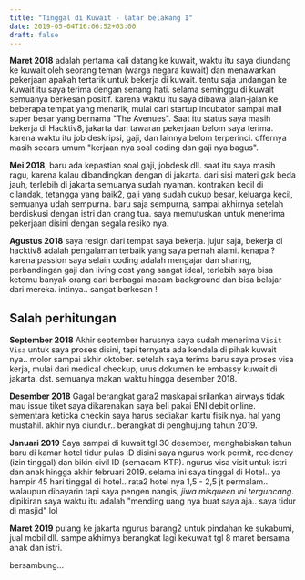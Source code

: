 ```yaml
---
title: "Tinggal di Kuwait - latar belakang I"
date: 2019-05-04T16:06:52+03:00
draft: false
---
```


**Maret 2018** adalah pertama kali datang ke kuwait, waktu itu saya diundang ke kuwait oleh seorang teman (warga negara kuwait) dan menawarkan pekerjaan apakah tertarik untuk bekerja di kuwait. tentu saja undangan ke kuwait itu saya terima dengan senang hati. selama seminggu di kuwait semuanya berkesan positif. karena waktu itu saya dibawa jalan-jalan ke beberapa tempat yang menarik, mulai dari startup incubator sampai mall super besar yang bernama "The Avenues". Saat itu status saya masih bekerja di Hacktiv8, jakarta dan tawaran pekerjaan belom saya terima. karena waktu itu job deskripsi, gaji, dan lainnya belom terperinci. offernya masih secara umum "kerjaan nya soal coding dan gaji nya bagus". 

**Mei 2018**, baru ada kepastian soal gaji, jobdesk dll. saat itu saya masih ragu, karena kalau dibandingkan dengan di jakarta. dari sisi materi gak beda jauh, terlebih di jakarta semuanya sudah nyaman. kontrakan kecil di cilandak, tetangga yang baik2, gaji yang sudah cukup besar, keluarga kecil, semuanya udah sempurna. baru saja sempurna, sampai akhirnya setelah berdiskusi dengan istri dan orang tua. saya memutuskan untuk menerima pekerjaan disini dengan segala resiko nya. 

**Agustus 2018** saya resign dari tempat saya bekerja. jujur saja, bekerja di hacktiv8 adalah pengalaman terbaik yang saya pernah alami. kenapa ? karena passion saya selain coding adalah mengajar dan sharing, perbandingan gaji dan living cost yang sangat ideal, terlebih saya bisa ketemu banyak orang dari berbagai macam background dan bisa belajar dari mereka. intinya.. sangat berkesan !

## Salah perhitungan
**September 2018** Akhir september harusnya saya sudah menerima `Visit Visa` untuk saya proses disini, tapi ternyata ada kendala di pihak kuwait nya.. molor sampai akhir oktober. setelah saya terima baru saya proses visa kerja, mulai dari medical checkup, urus dokumen ke embassy kuwait di jakarta. dst. semuanya makan waktu hingga desember 2018.

**Desember 2018** Gagal berangkat gara2 maskapai srilankan airways tidak mau issue tiket saya dikarenakan saya beli pakai BNI debit online. sementara keticka checkin saya harus sediakan kartu fisik nya. hal yang mustahil. akhir nya diundur.. berangkat di penghujung tahun 2019.

**Januari 2019** Saya sampai di kuwait tgl 30 desember, menghabiskan tahun baru di kamar hotel tidur pulas :D disini saya ngurus work permit, recidency (izin tinggal) dan bikin civil ID (semacam KTP). ngurus visa visit untuk istri dan anak hingga akhir februari 2019. selama ini saya tinggal di Hotel.. ya hampir 45 hari tinggal di hotel.. rata2 hotel nya 1,5 - 2,5 jt permalam.. walaupun dibayarin tapi saya pengen nangis, *jiwa misqueen ini terguncang*. dipikiran saya waktu itu adalah "mending uang nya buat saya aja.. saya tidur di masjid" lol

**Maret 2019** pulang ke jakarta ngurus barang2 untuk pindahan ke sukabumi, jual mobil dll. sampe akhirnya berangkat lagi kekuwait tgl 8 maret bersama anak dan istri.

bersambung...